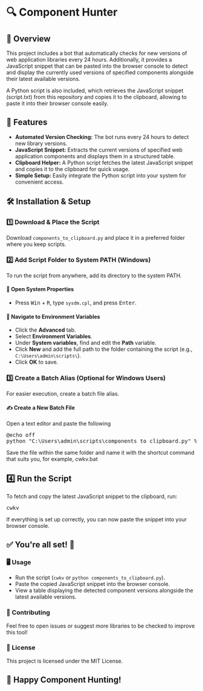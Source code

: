 <h1>🔍 Component Hunter</h1>

<h2>📌 Overview</h2>

<p>This project includes a bot that automatically checks for new versions of web application libraries every 24 hours. Additionally, it provides a JavaScript snippet that can be pasted into the browser console to detect and display the currently used versions of specified components alongside their latest available versions.</p>

<p>A Python script is also included, which retrieves the JavaScript snippet (script.txt) from this repository and copies it to the clipboard, allowing to paste it into their browser console easily.</p>

<h2>🚀 Features</h2>

<ul>
  <li><b>Automated Version Checking:</b> The bot runs every 24 hours to detect new library versions.</li>
  <li><b>JavaScript Snippet:</b> Extracts the current versions of specified web application components and displays them in a structured table.</li>
  <li><b>Clipboard Helper:</b> A Python script fetches the latest JavaScript snippet and copies it to the clipboard for quick usage.</li>
  <li><b>Simple Setup:</b> Easily integrate the Python script into your system for convenient access.</li>
</ul>

<h2>🛠️ Installation & Setup</h2>

<h3>1️⃣ Download & Place the Script</h3>

<p>Download <code>components_to_clipboard.py</code> and place it in a preferred folder where you keep scripts.</p>

<h3>2️⃣ Add Script Folder to System PATH (Windows)</h3>

<p>To run the script from anywhere, add its directory to the system PATH.</p>

<h4>🔹 Open System Properties</h4>
<ul>
  <li>Press <kbd>Win</kbd> + <kbd>R</kbd>, type <code>sysdm.cpl</code>, and press <kbd>Enter</kbd>.</li>
</ul>

<h4>🔹 Navigate to Environment Variables</h4>
<ul>
  <li>Click the <b>Advanced</b> tab.</li>
  <li>Select <b>Environment Variables</b>.</li>
  <li>Under <b>System variables</b>, find and edit the <b>Path</b> variable.</li>
  <li>Click <b>New</b> and add the full path to the folder containing the script (e.g., <code>C:\Users\admin\scripts\</code>).</li>
  <li>Click <b>OK</b> to save.</li>
</ul>

<h3>3️⃣ Create a Batch Alias (Optional for Windows Users)</h3>

<p>For easier execution, create a batch file alias.</p>

<h4>✍️ Create a New Batch File</h4>

<p>Open a text editor and paste the following</p>

<pre>@echo off
python "C:\Users\admin\scripts\components_to_clipboard.py" %*</pre>

<p>Save the file within the same folder and name it with the shortcut command that suits you, for example, cwkv.bat</p>

<h2>4️⃣ Run the Script</h2>
<p>To fetch and copy the latest JavaScript snippet to the clipboard, run:</p>
<pre>cwkv</pre>
<p>If everything is set up correctly, you can now paste the snippet into your browser console.</p>

<h2>✅ You're all set! 🎉</h2>

<h3>🖥️ Usage</h3>
<ul>
    <li>Run the script (<code>cwkv</code> or <code>python components_to_clipboard.py</code>).</li>
    <li>Paste the copied JavaScript snippet into the browser console.</li>
    <li>View a table displaying the detected component versions alongside the latest available versions.</li>
</ul>

<h3>🤝 Contributing</h3>
<p>Feel free to open issues or suggest more libraries to be checked to improve this tool!</p>

<h3>📜 License</h3>
<p>This project is licensed under the MIT License.</p>

<h2>🚀 Happy Component Hunting!</h2>
